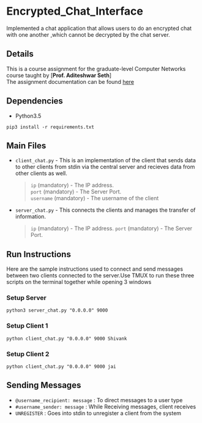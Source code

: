 # Encrypted_Chat_Interface

Implemented a chat application that allows users to do an encrypted chat with one another ,which cannot be decrypted by the chat server.

## Details
This is a course assignment for the graduate-level Computer Networks course taught by [**Prof. Aditeshwar Seth**]  
The assignment documentation can be found [here](https://d1b10bmlvqabco.cloudfront.net/attach/jydz42yrnzu2mc/ir1uq7pcpba2cm/jzm0prt5ymp9/2_chat_application.pdf)

## Dependencies
+ Python3.5

`pip3 install -r requirements.txt`

## Main Files
+ `client_chat.py` - This is an implementation of the client that sends data to other clients from stdin via the central server and recieves data from other clients as well. 
  > `ip` (mandatory) - The IP address.  
  > `port` (mandatory) - The Server Port.  
  > `username` (mandatory) - The username of the client  
+ `server_chat.py` - This connects the clients and manages the transfer of information. 
  > `ip` (mandatory) - The IP address.
  > `port` (mandatory) - The Server Port.  

## Run Instructions
Here are the sample instructions used to connect and send messages between two clients connected to the server.Use TMUX to run these three scripts on the terminal together while opening 3 windows
### Setup Server
`python3 server_chat.py "0.0.0.0" 9000`
### Setup Client 1
`python client_chat.py "0.0.0.0" 9000 Shivank` 
### Setup Client 2
`python client_chat.py "0.0.0.0" 9000 jai`

## Sending Messages
+ `@username_recipient: message` : To direct messages to a user type 
+ `#username_sender: message` : While Receiving messages, client receives 
+ `UNREGISTER` : Goes into stdin to unregister a client from the system

